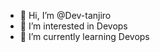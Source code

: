 - 👋 Hi, I’m @Dev-tanjiro
- 👀 I’m interested in Devops
- 🌱 I’m currently learning Devops
<!---
Dev-tanjiro/Dev-tanjiro is a ✨ special ✨ repository because its `README.md` (this file) appears on your GitHub profile.
You can click the Preview link to take a look at your changes.
--->
